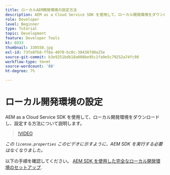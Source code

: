 ```yaml
---
title: ローカルAEM開発環境の設定方法
description: AEM as a Cloud Service SDK を使用して、ローカル開発環境をダウンロードし、設定する方法について説明します。
role: Developer
level: Beginner
type: Tutorial
topic: Development
feature: Developer Tools
kt: 6933
thumbnail: 330558.jpg
exl-id: 73fe8fb8-ff8a-4070-bc0c-384387d0a25e
source-git-commit: b3e9251bdb18a008be95c1fa9e5c79252a74fc98
workflow-type: tm+mt
source-wordcount: '88'
ht-degree: 7%

---
```


# ローカル開発環境の設定

AEM as a Cloud Service SDK を使用して、ローカル開発環境をダウンロードし、設定する方法について説明します。

>[!VIDEO](https://video.tv.adobe.com/v/330558?quality=12&learn=on)

_この `license.properties` このビデオに示すように、AEM SDK を実行する必要はなくなりました。_

以下の手順を確認してください。 [AEM SDK を使用した完全なローカル開発環境のセットアップ](https://experienceleague.adobe.com/docs/experience-manager-learn/cloud-service/local-development-environment-set-up/overview.html?lang=ja).
